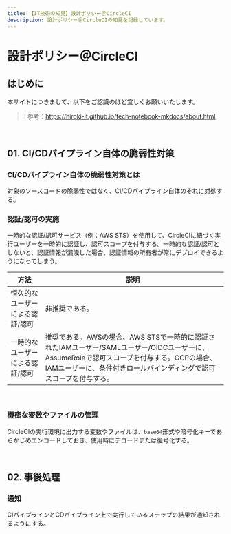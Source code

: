 ```yaml
---
title: 【IT技術の知見】設計ポリシー＠CircleCI
description: 設計ポリシー＠CircleCIの知見を記録しています。
---
```


# 設計ポリシー＠CircleCI

## はじめに

本サイトにつきまして、以下をご認識のほど宜しくお願いいたします。

> ℹ️ 参考：https://hiroki-it.github.io/tech-notebook-mkdocs/about.html

<br>

## 01. CI/CDパイプライン自体の脆弱性対策

### CI/CDパイプライン自体の脆弱性対策とは

対象のソースコードの脆弱性ではなく、CI/CDパイプライン自体のそれに対処する。

### 認証/認可の実施

一時的な認証/認可サービス（例：AWS STS）を使用して、CircleCIに紐づく実行ユーザーを一時的に認証し、認可スコープを付与する。一時的な認証/認可としないと、認証情報が漏洩した場合、認証情報の所有者が常にデプロイできるようになってしまう。

| 方法                            | 説明                                                         |
| ------------------------------- | ------------------------------------------------------------ |
| 恒久的なユーザーによる認証/認可 | 非推奨である。                                               |
| 一時的なユーザーによる認証/認可 | 推奨である。AWSの場合、AWS STSで一時的に認証されたIAMユーザー/SAMLユーザー/OIDCユーザーに、AssumeRoleで認可スコープを付与する。GCPの場合、IAMユーザーに、条件付きロールバインディングで認可スコープを付与する。 |

<br>

### 機密な変数やファイルの管理

CircleCIの実行環境に出力する変数やファイルは、```base64```形式や暗号化キーであらかじめエンコードしておき、使用時にデコードまたは復号化する。

<br>

## 02. 事後処理

### 通知

CIパイプラインとCDパイプライン上で実行しているステップの結果が通知されるようにする。

<br>



